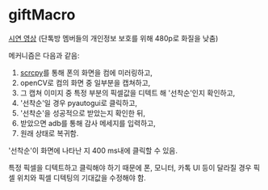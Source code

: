 # giftMacro

[시연 영상](https://youtu.be/bjQaods52NY) (단톡방 멤버들의 개인정보 보호를 위해 480p로 화질을 낮춤)

메커니즘은 다음과 같음:
1. [scrcpy](https://github.com/Genymobile/scrcpy)를 통해 폰의 화면을 컴에 미러링하고, 
2. openCV로 컴의 화면 중 일부분을 캡쳐하고, 
3. 그 캡쳐 이미지 중 특정 부분의 픽셀값을 디텍트 해 '선착순'인지 확인하고, 
4. '선착순'일 경우 pyautogui로 클릭하고, 
5. '선착순'을 성공적으로 받았는지 확인한 뒤, 
6. 받았으면 adb를 통해 감사 메세지를 입력하고, 
7. 원래 상태로 복귀함.

'선착순'이 화면에 나타난 지 400 ms내에 클릭할 수 있음.

특정 픽셀을 디텍트하고 클릭해야 하기 때문에 폰, 모니터, 카톡 UI 등이 달라질 경우 픽셀 위치와 픽셀 디텍팅의 기대값을 수정해야 함.
